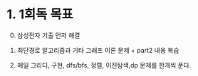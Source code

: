 # 1. 1회독 목표

0. 삼성전자 기출 먼저 해결

1. 최단경로 알고리즘과 기타 그래프 이론 문제 + part2 내용 복습  

2. 매일 그리디, 구현, dfs/bfs, 정렬, 이진탐색,dp 문제를 한개씩 푼다.  


